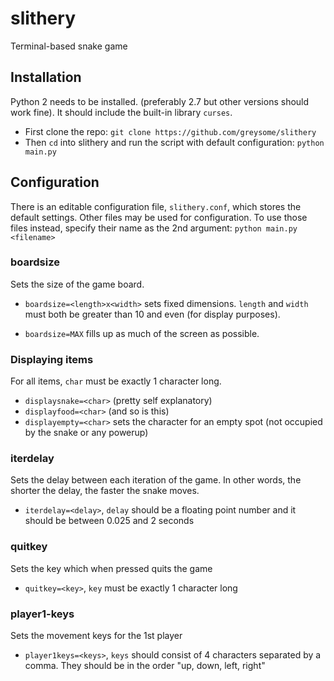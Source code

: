 # slithery
Terminal-based snake game
## Installation
Python 2 needs to be installed. (preferably 2.7 but other versions should work fine). It should include the built-in library `curses`.

- First clone the repo: `git clone https://github.com/greysome/slithery`
- Then `cd` into slithery and run the script with default configuration: `python main.py`


## Configuration
There is an editable configuration file, `slithery.conf`, which stores the default settings. 
Other files may be used for configuration. 
To use those files instead, specify their name as the 2nd argument: `python main.py <filename>`

### boardsize
Sets the size of the game board.

- `boardsize=<length>x<width>` sets fixed dimensions. `length` and `width` must both be greater than 10 and even (for display purposes).

- `boardsize=MAX` fills up as much of the screen as possible.


### Displaying items
For all items, `char` must be exactly 1 character long.
- `displaysnake=<char>` (pretty self explanatory)
- `displayfood=<char>` (and so is this)
- `displayempty=<char>` sets the character for an empty spot (not occupied by the snake or any powerup)

### iterdelay
Sets the delay between each iteration of the game. In other words, the shorter the delay, the faster the snake moves.

- `iterdelay=<delay>`, `delay` should be a floating point number and it should be between 0.025 and 2 seconds

### quitkey
Sets the key which when pressed quits the game

- `quitkey=<key>`, `key` must be exactly 1 character long

### player1-keys
Sets the movement keys for the 1st player
- `player1keys=<keys>`, `keys` should consist of 4 characters separated by a comma. They should be in the order "up, down, left, right"
